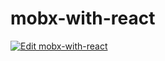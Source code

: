 # mobx-with-react

[![Edit mobx-with-react](https://codesandbox.io/static/img/play-codesandbox.svg)](https://codesandbox.io/s/93wx21y82w)
